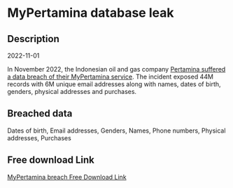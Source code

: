# MyPertamina database leak

## Description

2022-11-01

In November 2022, the Indonesian oil and gas company <a href="https://voi.id/en/technology/226367" target="_blank" rel="noopener">Pertamina suffered a data breach of their MyPertamina service</a>. The incident exposed 44M records with 6M unique email addresses along with names, dates of birth, genders, physical addresses and purchases.

## Breached data

Dates of birth, Email addresses, Genders, Names, Phone numbers, Physical addresses, Purchases

## Free download Link

[MyPertamina breach Free Download Link](https://tinyurl.com/2b2k277t)
